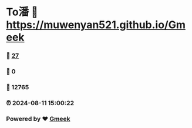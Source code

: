 # To潘 :link: https://muwenyan521.github.io/Gmeek 
### :page_facing_up: [27](https://muwenyan521.github.io/Gmeek/tag.html) 
### :speech_balloon: 0 
### :hibiscus: 12765 
### :alarm_clock: 2024-08-11 15:00:22 
### Powered by :heart: [Gmeek](https://github.com/Meekdai/Gmeek)
